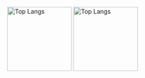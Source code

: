 <p align="left"> 
 <img alt="Top Langs" height="150px" src="https://github-readme-stats.vercel.app/api?username=Hajime12349&count_private=true&hide_rank=true&theme=dark" /> 
 <img alt="Top Langs" height="150px" src="https://github-readme-stats.vercel.app/api/top-langs/?username=Hajime12349&layout=compact&count_private=true&show_icons=true&theme=dark" /> 
 </p> 

